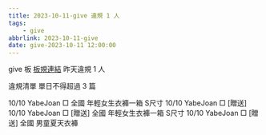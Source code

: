 ```yaml
---
title: 2023-10-11-give 違規 1 人
tags:
    - give
abbrlink: 2023-10-11-give
date: give-2023-10-11 12:00:00
---
```

give 板 [板規連結](https://www.ptt.cc/bbs/give/M.1612495900.A.C32.html)
昨天違規 1 人
<!-- more -->

違規清單
單日不得超過 3 篇

10/10 YabeJoan □ 全國 年輕女生衣褲一箱 S尺寸
10/10 YabeJoan □ [贈送]
10/10 YabeJoan □ [贈送] 全國 年輕女生衣褲一箱 S尺寸
10/10 YabeJoan □ [贈送] 全國 男童夏天衣褲